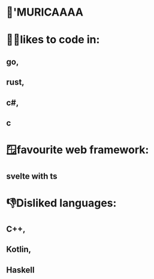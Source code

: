 # 🦅'MURICAAAA



# 👨‍💻likes to code in: 

## go,
## rust,
## c#,
## c

# 🪟favourite web framework:

## svelte with ts


# 👎Disliked languages:

## C++,
## Kotlin,
## Haskell
